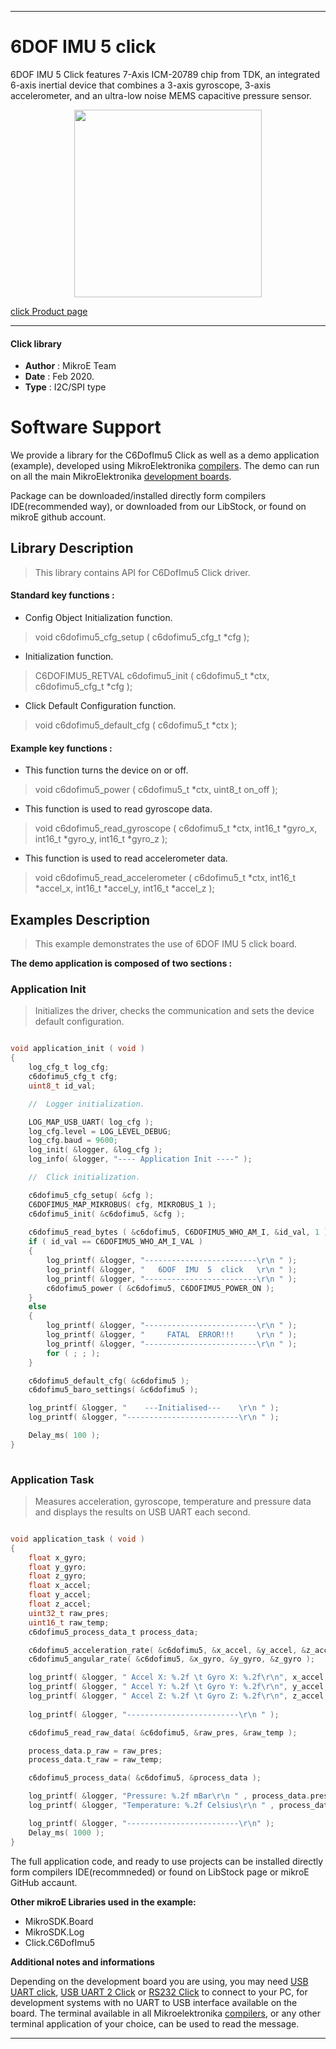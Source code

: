 
---
# 6DOF IMU 5 click

6DOF IMU 5 Click features 7-Axis ICM-20789 chip from TDK, an integrated 6-axis inertial device that combines a 3-axis gyroscope, 3-axis accelerometer, and an ultra-low noise MEMS capacitive pressure sensor. 

<p align="center">
  <img src="https://download.mikroe.com/images/click_for_ide/6dofimu5_click.png" height=300px>
</p>

[click Product page](https://www.mikroe.com/6dof-imu-5-click)

---


#### Click library 

- **Author**        : MikroE Team
- **Date**          : Feb 2020.
- **Type**          : I2C/SPI type


# Software Support

We provide a library for the C6DofImu5 Click 
as well as a demo application (example), developed using MikroElektronika 
[compilers](https://shop.mikroe.com/compilers). 
The demo can run on all the main MikroElektronika [development boards](https://shop.mikroe.com/development-boards).

Package can be downloaded/installed directly form compilers IDE(recommended way), or downloaded from our LibStock, or found on mikroE github account. 

## Library Description

> This library contains API for C6DofImu5 Click driver.

#### Standard key functions :

- Config Object Initialization function.
> void c6dofimu5_cfg_setup ( c6dofimu5_cfg_t *cfg ); 
 
- Initialization function.
> C6DOFIMU5_RETVAL c6dofimu5_init ( c6dofimu5_t *ctx, c6dofimu5_cfg_t *cfg );

- Click Default Configuration function.
> void c6dofimu5_default_cfg ( c6dofimu5_t *ctx );


#### Example key functions :

- This function turns the device on or off.
> void c6dofimu5_power ( c6dofimu5_t *ctx, uint8_t on_off );
 
- This function is used to read gyroscope data.
> void c6dofimu5_read_gyroscope ( c6dofimu5_t *ctx, int16_t *gyro_x, int16_t *gyro_y, int16_t *gyro_z );

- This function is used to read accelerometer data.
> void c6dofimu5_read_accelerometer ( c6dofimu5_t *ctx, int16_t *accel_x, int16_t *accel_y, int16_t *accel_z );

## Examples Description

> This example demonstrates the use of 6DOF IMU 5 click board.

**The demo application is composed of two sections :**

### Application Init 

> Initializes the driver, checks the communication and sets the device default configuration.

```c

void application_init ( void )
{
    log_cfg_t log_cfg;
    c6dofimu5_cfg_t cfg;
    uint8_t id_val;

    //  Logger initialization.

    LOG_MAP_USB_UART( log_cfg );
    log_cfg.level = LOG_LEVEL_DEBUG;
    log_cfg.baud = 9600;
    log_init( &logger, &log_cfg );
    log_info( &logger, "---- Application Init ----" );

    //  Click initialization.

    c6dofimu5_cfg_setup( &cfg );
    C6DOFIMU5_MAP_MIKROBUS( cfg, MIKROBUS_1 );
    c6dofimu5_init( &c6dofimu5, &cfg );
    
    c6dofimu5_read_bytes ( &c6dofimu5, C6DOFIMU5_WHO_AM_I, &id_val, 1 );
    if ( id_val == C6DOFIMU5_WHO_AM_I_VAL )
    {
        log_printf( &logger, "-------------------------\r\n " );
        log_printf( &logger, "   6DOF  IMU  5  click   \r\n " );
        log_printf( &logger, "-------------------------\r\n " );
        c6dofimu5_power ( &c6dofimu5, C6DOFIMU5_POWER_ON );
    }
    else
    {   
        log_printf( &logger, "-------------------------\r\n " );
        log_printf( &logger, "     FATAL  ERROR!!!     \r\n " );
        log_printf( &logger, "-------------------------\r\n " );
        for ( ; ; );
    }

    c6dofimu5_default_cfg( &c6dofimu5 );
    c6dofimu5_baro_settings( &c6dofimu5 );

    log_printf( &logger, "    ---Initialised---    \r\n " );
    log_printf( &logger, "-------------------------\r\n " );

    Delay_ms( 100 );
}
 
```

### Application Task

> Measures acceleration, gyroscope, temperature and pressure data and displays the results on USB UART each second.

```c

void application_task ( void )
{
    float x_gyro;
    float y_gyro;
    float z_gyro;
    float x_accel;
    float y_accel;
    float z_accel;
    uint32_t raw_pres;
    uint16_t raw_temp;
    c6dofimu5_process_data_t process_data;

    c6dofimu5_acceleration_rate( &c6dofimu5, &x_accel, &y_accel, &z_accel );
    c6dofimu5_angular_rate( &c6dofimu5, &x_gyro, &y_gyro, &z_gyro );

    log_printf( &logger, " Accel X: %.2f \t Gyro X: %.2f\r\n", x_accel, x_gyro );
    log_printf( &logger, " Accel Y: %.2f \t Gyro Y: %.2f\r\n", y_accel, y_gyro );
    log_printf( &logger, " Accel Z: %.2f \t Gyro Z: %.2f\r\n", z_accel, z_gyro );
    
    log_printf( &logger, "-------------------------\r\n " );

    c6dofimu5_read_raw_data( &c6dofimu5, &raw_pres, &raw_temp );

    process_data.p_raw = raw_pres;
    process_data.t_raw = raw_temp;

    c6dofimu5_process_data( &c6dofimu5, &process_data );

    log_printf( &logger, "Pressure: %.2f mBar\r\n " , process_data.pressure * 0.01 );
    log_printf( &logger, "Temperature: %.2f Celsius\r\n " , process_data.temperature );

    log_printf( &logger, "-------------------------\r\n" );
    Delay_ms( 1000 );
}

```

The full application code, and ready to use projects can be  installed directly form compilers IDE(recommneded) or found on LibStock page or mikroE GitHub accaunt.

**Other mikroE Libraries used in the example:** 

- MikroSDK.Board
- MikroSDK.Log
- Click.C6DofImu5

**Additional notes and informations**

Depending on the development board you are using, you may need 
[USB UART click](https://shop.mikroe.com/usb-uart-click), 
[USB UART 2 Click](https://shop.mikroe.com/usb-uart-2-click) or 
[RS232 Click](https://shop.mikroe.com/rs232-click) to connect to your PC, for 
development systems with no UART to USB interface available on the board. The 
terminal available in all Mikroelektronika 
[compilers](https://shop.mikroe.com/compilers), or any other terminal application 
of your choice, can be used to read the message.



---
